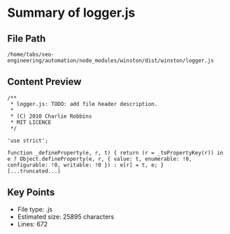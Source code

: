 # Summary of logger.js
  
## File Path
`/home/tabs/seo-engineering/automation/node_modules/winston/dist/winston/logger.js`

## Content Preview
```
/**
 * logger.js: TODO: add file header description.
 *
 * (C) 2010 Charlie Robbins
 * MIT LICENCE
 */

'use strict';

function _defineProperty(e, r, t) { return (r = _toPropertyKey(r)) in e ? Object.defineProperty(e, r, { value: t, enumerable: !0, configurable: !0, writable: !0 }) : e[r] = t, e; }
[...truncated...]
```

## Key Points
- File type: .js
- Estimated size: 25895 characters
- Lines: 672

